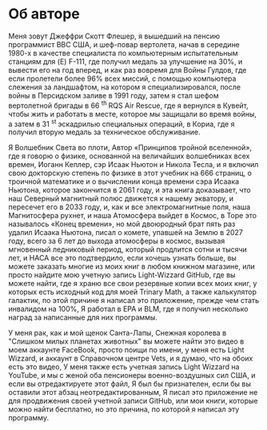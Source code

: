 # Об авторе

Меня зовут Джеффри Скотт Флешер, я вышедший на пенсию программист ВВС США,
и шеф-повар вертолета,
начав в середине 1980-х в качестве специалиста по компьютерным испытательным станциям для (E) F-111,
где получил медаль за улучшение на 30%,
и вывести его на год вперед,
и как раз вовремя для Войны Гулдов,
где если пролетели более 96% всех миссий,
с помощью компьютера слежения за ландшафтом, на котором я специализировался,
после войны в Персидском заливе в 1991 году,
затем я стал шефом вертолетной бригады в 66 <sup> th </sup> RQS Air Rescue,
где я вернулся в Кувейт, чтобы жить и работать в месте, которое мы защищали во время войны,
а затем в 31 <sup> st </sup> эскадрилью специальных операций,
в Кориа, где я получил вторую медаль за техническое обслуживание.

Я Волшебник Света во плоти,
Автор «Принципов тройной вселенной»,
где я говорю о физике, основанной на величайших волшебниках всех времен,
Иоганн Кеплер, сэр Исаак Ньютон и Никола Тесла,
и я включил свою докторскую степень по физике в этот учебник на 666 страниц,
о троичной математике и о вычислении конца времени сэра Исаака Ньютона, которое закончится в 2061 году,
и эта книга доказывает, что наш Северный магнитный полюс движется к нашему экватору,
и пересечет его в 2033 году,
и, как и все электромагнитные поля,
наша Магнитосфера рухнет,
и наша Атомосфера выйдет в Космос,
в Торе это называлось «Конец времени»,
но мой двоюродный брат пять раз удалил Исаака Ньютона,
писал о комете, упавшей на Землю в 2027 году,
всего за 6 лет до выхода атомосферы в космос,
вызывая мгновенный ледниковый период, который продлится сотни и тысячи лет,
и НАСА все это подтвердило,
если хочешь узнать больше,
вы можете заказать многие из моих книг в любом книжном магазине,
или просто найдите мою учетную запись Light-Wizzard GitHub,
где вы можете найти, где я храню все свои резервные копии всех моих книг,
у которых есть исходный код для моей Trinary Math,
а также калькулятор галактик,
по этой причине я написал это приложение,
прежде чем стать инвалидом на 100%,
Я работал в EPA и BLM,
где я получил несколько наград за написанные для них программы.

У меня рак, как и мой щенок Санта-Лапы,
Снежная королева в "Слишком милых планетах животных"
вы можете найти это видео в моем аккаунте FaceBook,
просто поищи по имени, у меня есть Light Wizzard,
и аккаунт в Справочном центре Vets,
и я думаю, что на обоих есть это видео,
У меня также есть учетная запись Light Wizzard на YouTube,
и мы с женой оба пенсионеры военно-воздушных сил США,
и если вы отредактируете этот файл,
Я был бы признателен, если бы вы оставили этот абзац неотредактированным,
Я писал это приложение не для продвижения своей учетной записи GitHub,
или мои книги, которые можно найти бесплатно,
но это причина, по которой я написал эту программу.